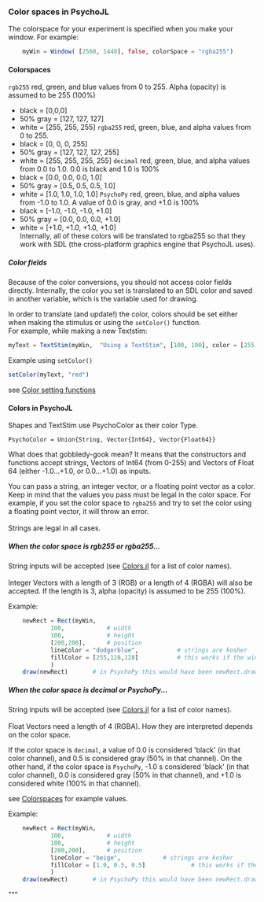 ### Color spaces in PsychoJL

The colorspace for your experiment is specified when you make your window.
For example:
```julia
	myWin = Window( [2560, 1440], false, colorSpace = "rgba255")
```

#### Colorspaces

`rgb255`	red, green, and blue values from 0 to 255. Alpha (opacity) is assumed to be 255 (100%)
  * black = [0,0,0]
  * 50% gray = [127, 127, 127]
  * white = [255, 255, 255]
`rgba255`	red, green, blue, and alpha values from 0 to 255.
  * black = [0, 0, 0, 255]
  * 50% gray = [127, 127, 127, 255]
  * white = [255, 255, 255, 255]
`decimal`	red, green, blue, and alpha values from 0.0 to 1.0. 0.0 is black and 1.0 is 100%
  * black = [0.0, 0.0, 0.0, 1.0]
  * 50% gray = [0.5, 0.5, 0.5, 1.0]
  * white = [1.0, 1.0, 1.0, 1.0]
`PsychoPy`	red, green, blue, and alpha values from -1.0 to 1.0. A value of 0.0 is gray, and +1.0 is 100%
  * black = [-1.0, -1.0, -1.0, +1.0]
  * 50% gray = [0.0, 0.0, 0.0, +1.0]
  * white = [+1.0, +1.0, +1.0, +1.0]
\
Internally, all of these colors will be translated to rgba255 so that they work with SDL (the cross-platform graphics engine that PsychoJL uses).

##### Color fields
Because of the color conversions, you should not access color fields directly.  Internally, the color you set is translated to
an SDL color and saved in another variable, which is the variable used for drawing.

In order to translate (and update!) the color, colors should be set either when making the stimulus or using the `setColor()` function.\
For example, while making a new Textstim:
```julia 
myText = TextStim(myWin,  "Using a TextStim", [100, 100], color = [255, 255, 128])
```
Example using `setColor()`
```julia 
setColor(myText, "red")
```
see [Color setting functions](@ref)

#### Colors in PsychoJL
Shapes and TextStim use PsychoColor as their color Type.

`PsychoColor = Union{String, Vector{Int64}, Vector{Float64}}`

What does that gobbledy-gook mean?  It means that the constructors and functions accept strings,
Vectors of Int64 (from 0-255) and Vectors of Float 64 (either -1.0...+1.0, or 0.0...+1.0) as inputs.

You can pass a string, an integer vector, or a floating point vector as a color.  Keep in mind that the values you pass must
be legal in the color space.  For example, if you set the color space to `rgba255` and try to set the color using a floating
point vector, it will throw an error.\
\
Strings are legal in all cases.

##### When the color space is rgb255 or rgba255...
String inputs will be accepted (see [Colors.jl](https://github.com/JuliaGraphics/Colors.jl/blob/master/src/names_data.jl) for a list of color names).\
\
Integer Vectors with a length of 3 (RGB) or a length of 4 (RGBA) will also be accepted.  If the length is 3, alpha (opacity) is assumed to be 255 (100%).

Example:
```julia
	newRect = Rect(myWin, 
			100,			# width
			100, 			# height
			[200,200],		# position
			lineColor = "dodgerblue", 			# strings are kosher
			fillColor = [255,128,128] 			# this works if the window's color space is rgb255 or rgba255
			)
	draw(newRect) 		# in PsychoPy this would have been newRect.draw()
```

##### When the color space is decimal or PsychoPy...
String inputs will be accepted (see [Colors.jl](https://github.com/JuliaGraphics/Colors.jl/blob/master/src/names_data.jl) for a list of color names).\
\
Float Vectors need a length of 4 (RGBA). How they are interpreted depends on the color space.

If the color space is `decimal`, a value of 0.0 is considered 'black' (in that color channel), and 0.5 is considered gray (50% in that channel).
On the other hand, if the color space is `PsychoPy`, -1.0 s considered 'black' (in that color channel), 0.0 is considered gray (50% in that channel),
and +1.0 is considered white (100% in that channel).

see [Colorspaces](@ref) for example values.

Example:
```julia
	newRect = Rect(myWin, 
			100,			# width
			100, 			# height
			[200,200],		# position
			lineColor = "beige", 			# strings are kosher
			fillColor = [1.0, 0.5, 0.5] 			# this works if the window's color space is decimal or PsychoPy, 
			)
	draw(newRect) 		# in PsychoPy this would have been newRect.draw()
```
"""